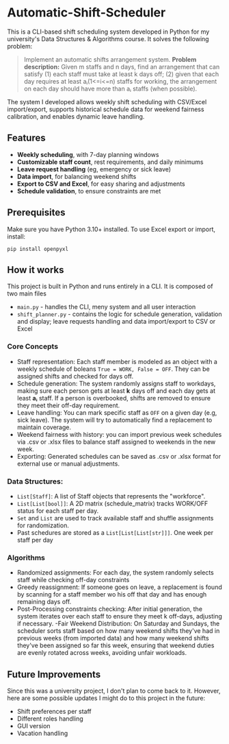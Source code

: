 # Automatic-Shift-Scheduler

This is a CLI-based shift scheduling system developed in Python for my university's Data Structures & Algorithms course.
It solves the following problem:
> Implement an automatic shifts arrangement system. **Problem description:** Given m staffs and n days, find an arrangement that can satisfy (1) each staff must take at least k days off; (2) given that each day requires at least aᵢ(1<=i<=n) staffs for working, the arrangement on each day should have more than aᵢ staffs (when possible).

The system I developed allows weekly shift scheduling with CSV/Excel import/export, supports historical schedule data for weekend fairness calibration, and enables dynamic leave handling.

## Features
- **Weekly scheduling**, with 7-day planning windows
- **Customizable staff count**, rest requirements, and daily minimums
- **Leave request handling** (eg, emergency or sick leave)
- **Data import**, for balancing weekend shifts
- **Export to CSV and Excel**, for easy sharing and adjustments
- **Schedule validation**, to ensure constraints are met

## Prerequisites 
Make sure you have Python 3.10+ installed. To use Excel export or import, install:

```
pip install openpyxl
```

## How it works 
This project is built in Python and runs entirely in a CLI. It is composed of two main files 
- ```main.py``` - handles the CLI, meny system and all user interaction 
- ```shift_planner.py``` - contains the logic for schedule generation, validation and display; leave requests handling and data import/export to CSV or Excel

### Core Concepts
- Staff representation: Each staff member is modeled as an object with a weekly schedule of boleans ```True = WORK, False = OFF```. They can be assigned shifts and checked for days off.
- Schedule generation: The system randomly assigns staff to workdays, making sure each person gets at least **k** days off and each day gets at least **aᵢ** staff. If a person is overbooked, shifts are removed to ensure they meet their off-day requirement.
- Leave handling: You can mark specific staff as ```OFF``` on a given day (e.g, sick leave). The system will try to automatically find a replacement to maintain coverage.
- Weekend fairness with history: you can import previous week schedules via .csv or .xlsx files to balance staff assigned to weekends in the new week.
- Exporting: Generated schedules can be saved as .csv or .xlsx format for external use or manual adjustments.

### Data Structures: 
- ```List[Staff]```: A list of Staff objects that represents the "workforce".
- ```List[List[bool]]```: A 2D matrix (schedule_matrix) tracks WORK/OFF status for each staff per day.
- ```Set``` and ```List``` are used to track available staff and shuffle assignments for randomization.
- Past schedures are stored as a ```List[List[List[str]]]```. One week per staff per day
### Algorithms 
- Randomized assignments: For each day, the system randomly selects staff while checking off-day constraints
- Greedy reassignment: If someone goes on leave, a replacement is found by scanning for a staff member wo his off that day and has enough remaining days off.
- Post-Processing constraints checking: After initial generation, the system iterates over each staff to ensure they meet k off-days, adjusting if necessary.
-Fair Weekend Distribution: On Saturday and Sundays, the scheduler sorts staff based on how many weekend shifts they've had in previous weeks (from imported data) and how many weekend shifts they've been assigned so far this week, ensuring that weekend duties are evenly rotated across weeks, avoiding unfair workloads. 

## Future Improvements
Since this was a university project, I don't plan to come back to it. However, here are some possible updates I might do to this project in the future: 
- Shift preferences per staff
- Different roles handling
- GUI version
- Vacation handling
